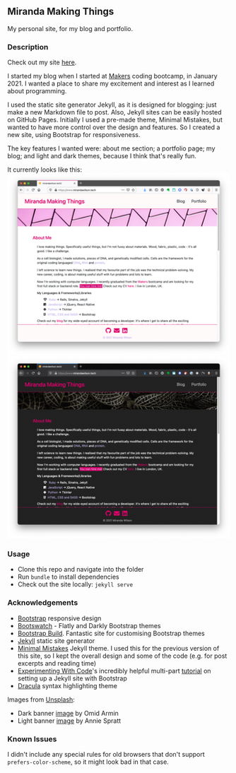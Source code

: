 ## Miranda Making Things
My personal site, for my blog and portfolio.

### Description
Check out my site [here](https://www.mirandawilson.tech).  

I started my blog when I started at [Makers](https://makers.tech) coding bootcamp, in January 2021. I wanted a place to share my excitement and interest as I learned about programming.  

I used the static site generator Jekyll, as it is designed for blogging: just make a new Markdown file to post. Also, Jekyll sites can be easily hosted on GitHub Pages. Initially I used a pre-made theme, Minimal Mistakes, but wanted to have more control over the design and features. So I created a new site, using Bootstrap for responsiveness.  

The key features I wanted were: about me section; a portfolio page; my blog; and light and dark themes, because I think that's really fun.  

It currently looks like this:  
![website index page in light theme](assets/images/light-theme.png)
![website index page in light theme](assets/images/dark-theme.png)

### Usage
* Clone this repo and navigate into the folder
* Run `bundle` to install dependencies
* Check out the site locally: `jekyll serve`

### Acknowledgements
* [Bootstrap](https://getbootstrap.com/) responsive design
* [Bootswatch](https://bootswatch.com/) - Flatly and Darkly Bootstrap themes
* [Bootstrap Build](https://bootstrap.build). Fantastic site for customising Bootstrap themes
* [Jekyll](https://jekyllrb.com/) static site generator
* [Minimal Mistakes](https://github.com/mmistakes/minimal-mistakes) Jekyll theme. I used this for the previous version of this site, so I kept the overall design and some of the code (e.g. for post excerpts and reading time)
* [Experimenting With Code](https://experimentingwithcode.com)'s incredibly helpful multi-part [tutorial](https://experimentingwithcode.com/creating-a-jekyll-blog-with-bootstrap-4-and-sass-part-1/) on setting up a Jekyll site with Bootstrap
* [Dracula](https://github.com/dracula/pygments) syntax highlighting theme

Images from [Unsplash](https://unsplash.com/):
* Dark banner [image](https://unsplash.com/photos/EQqHRrvDG-Y) by Omid Armin
* Light banner [image](https://unsplash.com/photos/jhw1cRdWkEI) by Annie Spratt

### Known Issues
I didn't include any special rules for old browsers that don't support `prefers-color-scheme`, so it might look bad in that case.

